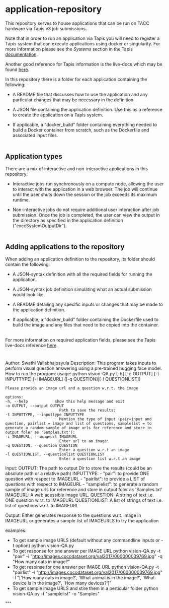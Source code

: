 # application-repository
This repository serves to house applications that can be run on TACC hardware via Tapis v3 job submissions.

Note that in order to run an application via Tapis you will need to register a Tapis system that can execute 
applications using docker or singularity. For more information
please see the *Systems* section in the Tapis [documentation](https://tapis.readthedocs.io/en/latest/).

Another good reference for Tapis information is the live-docs which may be found [here](https://tapis-project.github.io/live-docs/).

In this repository there is a folder for each application containing the following:
* A README file that discusses how to use the application and any particular changes that may be necessary in the definition.

* A JSON file containing the application definition. Use this as a reference to create the application on a Tapis system.

* If applicable, a "docker_build" folder containing everything needed to build a Docker container from scratch, such as the Dockerfile and associated input files.
<br><br>

## Application types

There are a mix of interactive and non-interactive applications in this repository: 
* Interactive jobs run synchronously on a compute node, allowing the user to interact with the application in a web browser. The job will continue until the user shuts down the session or the job exceeds its maximum runtime.

* Non-interactive jobs do not require additional user interaction after job submission. Once the job is completed, the user can view the output in the directory as specified in the application definition ("execSystemOutputDir").
<br><br>


## Adding applications to the repository

When adding an application definition to the repository, its folder should contain the following:
* A JSON-syntax definition with all the required fields for running the application.

* A JSON-syntax job definition simulating what an actual submission would look like.

* A README detailing any specific inputs or changes that may be made to the application definition. 

* If applicable, a "docker_build" folder containing the Dockerfile used to build the image and any files that need to be copied into the container.
<br><br>

For more information on required application fields,
please see the Tapis live-docs reference [here](https://tapis-project.github.io/live-docs/?service=Apps#operation/createAppVersion).


#
Author: Swathi Vallabhajosyula
Description: This program takes inputs to perform visual question answering using a pre-trained hugging face model. 
How to run the program:
    usage: python vision-QA.py [-h] [-o OUTPUT] [-t INPUTTYPE] [-i IMAGEURL] ([-q QUESTION]|[-l QUESTIONLIST])

    Please provide an image url and a question w.r.t. the image

    options:
    -h, --help            show this help message and exit
    -o OUTPUT, --output OUTPUT
                            Path to save the results:
    -t INPUTTYPE, --inputtype INPUTTYPE
                            Mention the type of input (pair=input and question, pairlist = image and list of questions, samplelist = to generate a random sample of image urls for reference and store in output foler as 'Samples.txt'):
    -i IMAGEURL, --imageurl IMAGEURL
                            Enter url to an image:
    -q QUESTION, --question QUESTION
                            Enter a question w.r.t an image
    -l QUESTIONLIST, --questionlist QUESTIONLIST
                            Enter a question list w.r.t an image

Input: 
    OUTPUT: The path to output Dir to store the results (could be an absolute path or a relative path)
    INPUTTYPE: 
        - "pair": to provide ONE question with respect to IMAGEURL
        - "pairlist": to provide a LIST of questions with respect to IMAGEURL
        - "samplelist": to generate a random sample of image urls for reference and store in output foler as 'Samples.txt'
    IMAGEURL: A web acessible image URL.
    QUESTION: A string of text i.e. ONE question w.r.t. to IMAGEURL
    QUESTIONLIST:  A list of strings of text i.e. list of questions w.r.t. to IMAGEURL

Output:
    Either generates response to the questions w.r.t. image in IMAGEURL or generates a sample list of IMAGEURLS to try the application

examples:
* To get sample image URLS (default without any commandline inputs or -t option)
python vision-QA.py
* To get response for one answer per IMAGE URL
python vision-QA.py -t "pair" -i "http://images.cocodataset.org/val2017/000000039769.jpg" -q "How many cats in image?"
* To get resoinse for one answer per IMAGE URL
python vision-QA.py -t "pairlist" -i "http://images.cocodataset.org/val2017/000000039769.jpg" -l "['How many cats in image?', 'What animal is in the image?', 'What device is in the image?', 'How many devices?']"
* To get sample image URLS and stire them in a perticular folder
python vision-QA.py -t "samplelist" -o "Samples"


"""
